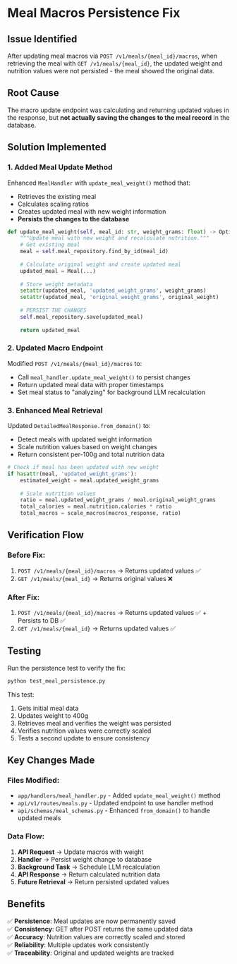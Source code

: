 # Meal Macros Persistence Fix

## Issue Identified

After updating meal macros via `POST /v1/meals/{meal_id}/macros`, when retrieving the meal with `GET /v1/meals/{meal_id}`, the updated weight and nutrition values were not persisted - the meal showed the original data.

## Root Cause

The macro update endpoint was calculating and returning updated values in the response, but **not actually saving the changes to the meal record** in the database.

## Solution Implemented

### 1. **Added Meal Update Method**
Enhanced `MealHandler` with `update_meal_weight()` method that:
- Retrieves the existing meal
- Calculates scaling ratios
- Creates updated meal with new weight information
- **Persists the changes to the database**

```python
def update_meal_weight(self, meal_id: str, weight_grams: float) -> Optional[Meal]:
    """Update meal with new weight and recalculate nutrition."""
    # Get existing meal
    meal = self.meal_repository.find_by_id(meal_id)
    
    # Calculate original weight and create updated meal
    updated_meal = Meal(...)
    
    # Store weight metadata
    setattr(updated_meal, 'updated_weight_grams', weight_grams)
    setattr(updated_meal, 'original_weight_grams', original_weight)
    
    # PERSIST THE CHANGES
    self.meal_repository.save(updated_meal)
    
    return updated_meal
```

### 2. **Updated Macro Endpoint**
Modified `POST /v1/meals/{meal_id}/macros` to:
- Call `meal_handler.update_meal_weight()` to persist changes
- Return updated meal data with proper timestamps
- Set meal status to "analyzing" for background LLM recalculation

### 3. **Enhanced Meal Retrieval**
Updated `DetailedMealResponse.from_domain()` to:
- Detect meals with updated weight information
- Scale nutrition values based on weight changes
- Return consistent per-100g and total nutrition data

```python
# Check if meal has been updated with new weight
if hasattr(meal, 'updated_weight_grams'):
    estimated_weight = meal.updated_weight_grams
    
    # Scale nutrition values
    ratio = meal.updated_weight_grams / meal.original_weight_grams
    total_calories = meal.nutrition.calories * ratio
    total_macros = scale_macros(macros_response, ratio)
```

## Verification Flow

### Before Fix:
1. `POST /v1/meals/{meal_id}/macros` → Returns updated values ✅
2. `GET /v1/meals/{meal_id}` → Returns original values ❌

### After Fix:
1. `POST /v1/meals/{meal_id}/macros` → Returns updated values ✅ + Persists to DB ✅
2. `GET /v1/meals/{meal_id}` → Returns updated values ✅

## Testing

Run the persistence test to verify the fix:

```bash
python test_meal_persistence.py
```

This test:
1. Gets initial meal data
2. Updates weight to 400g
3. Retrieves meal and verifies the weight was persisted
4. Verifies nutrition values were correctly scaled
5. Tests a second update to ensure consistency

## Key Changes Made

### Files Modified:
- `app/handlers/meal_handler.py` - Added `update_meal_weight()` method
- `api/v1/routes/meals.py` - Updated endpoint to use handler method
- `api/schemas/meal_schemas.py` - Enhanced `from_domain()` to handle updated meals

### Data Flow:
1. **API Request** → Update macros with weight
2. **Handler** → Persist weight change to database
3. **Background Task** → Schedule LLM recalculation
4. **API Response** → Return calculated nutrition data
5. **Future Retrieval** → Return persisted updated values

## Benefits

✅ **Persistence**: Meal updates are now permanently saved  
✅ **Consistency**: GET after POST returns the same updated data  
✅ **Accuracy**: Nutrition values are correctly scaled and stored  
✅ **Reliability**: Multiple updates work consistently  
✅ **Traceability**: Original and updated weights are tracked 